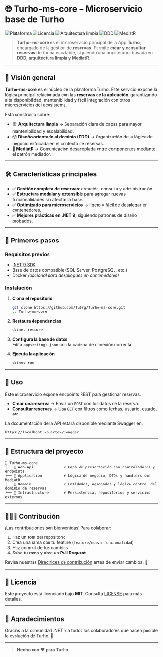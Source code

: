 # 🌐 **Turho-ms-core – Microservicio base de Turho**

![Plataforma](https://img.shields.io/badge/platform-.NET%209-blueviolet)
![Licencia](https://img.shields.io/badge/license-MIT-green)
![Arquitectura limpia](https://img.shields.io/badge/architecture-clean-blue)
![DDD](https://img.shields.io/badge/pattern-DDD-orange)
![MediatR](https://img.shields.io/badge/tool-MediatR-red)

> **Turho-ms-core** es el microservicio principal de la App **Turho**, encargado de la gestión de **reservas**. Permite **crear y consultar reservas** de forma escalable, siguiendo una arquitectura basada en **DDD, arquitectura limpia y MediatR**.  

---

## 🎯 **Visión general**

**Turho-ms-core** es el núcleo de la plataforma Turho. Este servicio expone la lógica principal relacionada con las **reservas de la aplicación**, garantizando alta disponibilidad, mantenibilidad y fácil integración con otros microservicios del ecosistema.

Está construido sobre:

- 🏗 **Arquitectura limpia** → Separación clara de capas para mayor mantenibilidad y escalabilidad.  
- 📦 **Diseño orientado al dominio (DDD)** → Organización de la lógica de negocio enfocada en el contexto de reservas.  
- 📡 **MediatR** → Comunicación desacoplada entre componentes mediante el patrón mediador.  

---

## 🛠 **Características principales**

- ✅ **Gestión completa de reservas**: creación, consulta y administración.  
- ✅ **Estructura modular y extensible** para agregar nuevas funcionalidades sin afectar la base.  
- ✅ **Optimizado para microservicios** → ligero y fácil de desplegar en contenedores.  
- ✅ **Mejores prácticas en .NET 9**, siguiendo patrones de diseño probados.  

---

## 🚀 **Primeros pasos**

### **Requisitos previos**

- [.NET 9 SDK](https://dotnet.microsoft.com/download/dotnet/9.0)  
- Base de datos compatible (SQL Server, PostgreSQL, etc.)  
- [Docker](https://www.docker.com/products/docker-desktop) *(opcional para despliegues en contenedores)*  

### **Instalación**

1. **Clona el repositorio**  
   ```bash
   git clone https://github.com/TuOrg/Turho-ms-core.git
   cd Turho-ms-core
   ```

2. **Restaura dependencias**  
   ```bash
   dotnet restore
   ```

3. **Configura la base de datos**  
   Edita `appsettings.json` con la cadena de conexión correcta.  

4. **Ejecuta la aplicación**  
   ```bash
   dotnet run
   ```

---

## 📖 **Uso**

Este microservicio expone endpoints REST para gestionar reservas.  

- **Crear una reserva** → Envía un `POST` con los datos de la reserva.  
- **Consultar reservas** → Usa `GET` con filtros como fechas, usuario, estado, etc.  

La documentación de la API estará disponible mediante Swagger en:  
```
https://localhost:<puerto>/swagger
```

---

## 📂 **Estructura del proyecto**

```
📁 Turho-ms-core
├── 📁 Web.Api              # Capa de presentación con controladores y endpoints
├── 📁 Application          # Lógica de negocio, DTOs y handlers con MediatR
├── 📁 Domain               # Entidades, agregados y lógica central del dominio de reservas
└── 📁 Infrastructure       # Persistencia, repositorios y servicios externos
```

---

## 🧑‍🤝‍🧑 **Contribución**

¡Las contribuciones son bienvenidas! Para colaborar:  

1. Haz un fork del repositorio  
2. Crea una rama con tu feature (`feature/nueva-funcionalidad`)  
3. Haz commit de tus cambios  
4. Sube tu rama y abre un **Pull Request**  

Revisa nuestras [Directrices de contribución](CONTRIBUTING.md) antes de enviar cambios. 🙌  

---

## 📄 **Licencia**

Este proyecto está licenciado bajo **MIT**. Consulta [LICENSE](LICENSE) para más detalles.  

---

## 🌟 **Agradecimientos**

Gracias a la comunidad .NET y a todos los colaboradores que hacen posible la evolución de Turho. 🙏  

---

> **Hecho con ❤️ para Turho**
